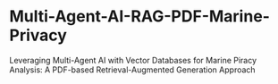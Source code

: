 # Multi-Agent-AI-RAG-PDF-Marine-Privacy
Leveraging Multi-Agent AI with Vector Databases for Marine Piracy Analysis: A PDF-based Retrieval-Augmented Generation Approach
